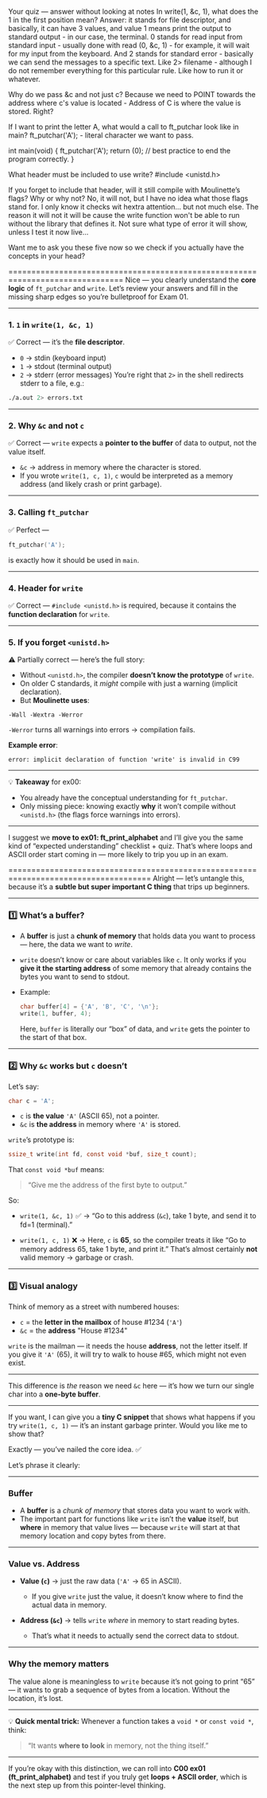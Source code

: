 Your quiz — answer without looking at notes
In write(1, &c, 1), what does the 1 in the first position mean?
Answer: it stands for file descriptor, and basically, it can have 3 values, and value 1 means print the output to standard output - in our case, the terminal.
0 stands for read input from standard input - usually done with read (0, &c, 1) - for example, it will wait for my input from the keyboard. 
And 2 stands for standard error - basically we can send the messages to a specific text. Like 2> filename - although I do not remember everything for this particular rule. Like how to run it or whatever.

Why do we pass &c and not just c?
Because we need to POINT towards the address where c's value is located - Address of C is where the value is stored. Right?

If I want to print the letter A, what would a call to ft_putchar look like in main?
ft_putchar('A'); - literal character we want to pass.

int main(void)
{
    ft_putchar('A');
    return (0); // best practice to end the program correctly.
}

What header must be included to use write?
#include <unistd.h>

If you forget to include that header, will it still compile with Moulinette’s flags? Why or why not?
No, it will not, but I have no idea what those flags stand for. I only know it checks wit hextra attention... but not much else.
The reason it will not it will be cause the write function won't be able to run without the library that defines it. Not sure what type of error it will show, unless I test it now live... 

Want me to ask you these five now so we check if you actually have the concepts in your head?

===============================================================================
Nice — you clearly understand the **core logic** of `ft_putchar` and `write`.
Let’s review your answers and fill in the missing sharp edges so you’re bulletproof for Exam 01.

---

### 1. **`1` in `write(1, &c, 1)`**

✅ Correct — it’s the **file descriptor**.

* `0` → stdin (keyboard input)
* `1` → stdout (terminal output)
* `2` → stderr (error messages)
  You’re right that `2>` in the shell redirects stderr to a file, e.g.:

```sh
./a.out 2> errors.txt
```

---

### 2. **Why `&c` and not `c`**

✅ Correct — `write` expects a **pointer to the buffer** of data to output, not the value itself.

* `&c` → address in memory where the character is stored.
* If you wrote `write(1, c, 1)`, `c` would be interpreted as a memory address (and likely crash or print garbage).

---

### 3. **Calling `ft_putchar`**

✅ Perfect —

```c
ft_putchar('A');
```

is exactly how it should be used in `main`.

---

### 4. **Header for `write`**

✅ Correct — `#include <unistd.h>` is required, because it contains the **function declaration** for `write`.

---

### 5. **If you forget `<unistd.h>`**

⚠️ Partially correct — here’s the full story:

* Without `<unistd.h>`, the compiler **doesn’t know the prototype** of `write`.
* On older C standards, it *might* compile with just a warning (implicit declaration).
* But **Moulinette uses**:

```
-Wall -Wextra -Werror
```

`-Werror` turns all warnings into errors → compilation fails.

**Example error**:

```
error: implicit declaration of function 'write' is invalid in C99
```

---

💡 **Takeaway** for ex00:

* You already have the conceptual understanding for `ft_putchar`.
* Only missing piece: knowing exactly **why** it won’t compile without `<unistd.h>` (the flags force warnings into errors).

---

I suggest we **move to ex01: ft\_print\_alphabet** and I’ll give you the same kind of “expected understanding” checklist + quiz.
That’s where loops and ASCII order start coming in — more likely to trip you up in an exam.



=====================================================================================
Alright — let’s untangle this, because it’s a **subtle but super important C thing** that trips up beginners.

---

### 1️⃣ What’s a buffer?

* A **buffer** is just a **chunk of memory** that holds data you want to process — here, the data we want to *write*.
* `write` doesn’t know or care about variables like `c`. It only works if you **give it the starting address** of some memory that already contains the bytes you want to send to stdout.
* Example:

  ```c
  char buffer[4] = {'A', 'B', 'C', '\n'};
  write(1, buffer, 4);
  ```

  Here, `buffer` is literally our “box” of data, and `write` gets the pointer to the start of that box.

---

### 2️⃣ Why `&c` works but `c` doesn’t

Let’s say:

```c
char c = 'A';
```

* `c` is **the value** `'A'` (ASCII 65), not a pointer.
* `&c` is **the address** in memory where `'A'` is stored.

`write`’s prototype is:

```c
ssize_t write(int fd, const void *buf, size_t count);
```

That `const void *buf` means:

> “Give me the address of the first byte to output.”

So:

* `write(1, &c, 1)` ✅ →
  “Go to this address (`&c`), take 1 byte, and send it to fd=1 (terminal).”

* `write(1, c, 1)` ❌ →
  Here, `c` is **65**, so the compiler treats it like
  “Go to memory address 65, take 1 byte, and print it.”
  That’s almost certainly **not** valid memory → garbage or crash.

---

### 3️⃣ Visual analogy

Think of memory as a street with numbered houses:

* `c` = the **letter in the mailbox** of house #1234 (`'A'`)
* `&c` = the **address** "House #1234"

`write` is the mailman — it needs the house **address**, not the letter itself. If you give it `'A'` (65), it will try to walk to house #65, which might not even exist.

---

This difference is *the* reason we need `&c` here — it’s how we turn our single char into a **one-byte buffer**.

---

If you want, I can give you a **tiny C snippet** that shows what happens if you try `write(1, c, 1)` — it’s an instant garbage printer. Would you like me to show that?



Exactly — you’ve nailed the core idea. ✅

Let’s phrase it clearly:

---

### **Buffer**

* A **buffer** is a *chunk of memory* that stores data you want to work with.
* The important part for functions like `write` isn’t the **value** itself, but **where** in memory that value lives — because `write` will start at that memory location and copy bytes from there.

---

### **Value vs. Address**

* **Value (`c`)** → just the raw data (`'A'` → 65 in ASCII).

  * If you give `write` just the value, it doesn’t know where to find the actual data in memory.
* **Address (`&c`)** → tells `write` *where* in memory to start reading bytes.

  * That’s what it needs to actually send the correct data to stdout.

---

### **Why the memory matters**

The value alone is meaningless to `write` because it’s not going to print “65” — it wants to grab a sequence of bytes from a location. Without the location, it’s lost.

---

💡 **Quick mental trick:**
Whenever a function takes a `void *` or `const void *`, think:

> “It wants **where to look** in memory, not the thing itself.”

---

If you’re okay with this distinction, we can roll into **C00 ex01 (ft\_print\_alphabet)** and test if you truly get **loops + ASCII order**, which is the next step up from this pointer-level thinking.
